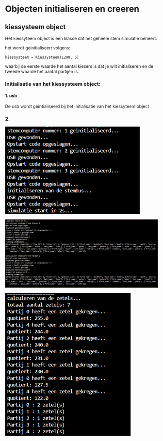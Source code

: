 # Objecten initialiseren en creeren

## kiessysteem object
Het kiessyteem object is een klasse dat het geheele stem simulatie beheert.

het wordt geinitialiseert volgens:

    kiessysteem = Kiessysteem(1200, 5)

waarbij de eerste waarde het aantal kiezers is dat je wilt initialiseren en de tweede waarde het aantal partijen is.

### Initialisatie van het kiessysteem object:
#### 1. usb
De usb wordt geintialiseerd bij het initialisatie van het kiessyteem object
### 2. 

![Alt text](pictures/opstartscherm.png)


![Alt text](pictures/stemprocess.png)


![Alt text](pictures/zetel_calculatie.png)